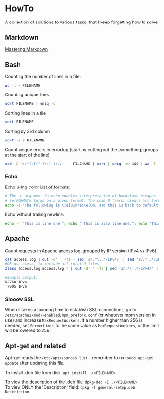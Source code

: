 # HowTo
A collection of solutions to various tasks, that I keep forgetting how to solve

## Markdown
[Mastering Markdown](https://guides.github.com/features/mastering-markdown/)

## Bash
Counting the number of lines in a file:
```bash
wc -l < FILENAME
```

Counting unique lines
```bash
sort FILENAME | uniq -c
```

Sorting lines in a file
```bash
sort FILENAME
```

Sorting by 3rd column
```bash
sort -k 3 FILENAME
```

Count unique errors in error.log (start by cutting out the \[something\] groups at the start of the line)
```bash
sed -E 's/^(\[[^]]+\] )+//' -- FILENAME | sort | uniq -cw 100 | wc -l
```

### Echo

[Echo](https://linux.die.net/man/1/echo) using color [List of formats](https://misc.flogisoft.com/bash/tip_colors_and_formatting):
```bash
# The -e argument to echo enables interpretation of backslash escapes
# \e[FORMATm turns on a given format. The code 0 (zero) clears all formatting
echo -e "The following is \[e[31mred\e[0m, and this is back to default"
```

Echo without trailing newline:
```bash
echo -n "This is line one."; echo " This is also line one."; echo "This is line two."
```

## Apache
Count requests in Apache access log, grouped by IP version (IPv4 vs IPv6)
```bash
cat access.log | cut -d' ' -f1 | sed 's/.*\..*/IPv4/' | sed 's/.*:.*/IPv6/' | sort | uniq -c
#OR use zless, to include all rotated files
zless access.log access.log.* | cut -d' ' -f1 | sed 's/.*\..*/IPv4/' | sed 's/.*:.*/IPv6/' | sort | uniq -c

#Sample output:
52750 IPv4
 7005 IPv6
```
### Slooow SSL
When it takes a loooong time to establish SSL-connections, go to `/etc/apache2/mods-enabled/mpm_prefork.conf` (or whatever mpm version in use) and increase `MaxRequestWorkers`. If a number higher than 256 is needed, set `ServerLimit` to the same value as `MaxRequestWorkers`, or the limit will be lowered to 256!

## Apt-get and related
Apt-get reads the `/etc/apt/sources.list` - remember to run `sudo apt-get update` after updating this file.

To install .deb file from disk: `apt install ./<FILENAME>`

To view the description of the .deb file: `dpkg-deb -I ./<FILENAME>`  
To view ONLY the 'Description' field: `dpkg -f general-setup.deb Description`
